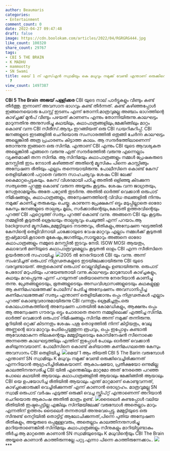 ```yaml
---
author: Beaumaris
categories:
- Entertainment
comment_count: 0
date: 2022-04-27 09:47:48
draft: false
image: https://cdn.boolokam.com/articles/2022/04/RGRGRG444.jpg
like_count: 100320
share_count: 29767
tags:
- CBI 5 THE BRAIN
- K MADHU
- mammootty
- SN Swami
title: മെയ്‌ 1 ന് എസ്എൻ സ്വാമിയും കെ മധുവും നമുക്ക് വേണ്ടി എന്താണ് ഒരുക്കിവെച്ചിരിക്കുന്നത്
  ?
view_count: 1497387
---
```


**CBI 5 The Brain** **അജയ് പള്ളിക്കര** CBI യുടെ നാല് പാർട്ടുകളും വീണ്ടും കണ്ട് തീർത്തു. ഇന്നാണ് അവസാന ഭാഗവും കണ്ട് തീർന്നത്. കണ്ട് കഴിഞ്ഞപ്പോൾ ഇങ്ങനെയൊരു പോസ്റ്റ്‌ ഇടണം എന്ന് തോന്നി.മാത്രവുമല്ല അഞ്ചാം ഭാഗത്തിന്റെ കാഴ്ച്ചക്ക് മുൻപ് വീണ്ടും പഴയത് കാണണം എന്നും തോന്നിയിരുന്നു.കാലഘട്ടം മാറുന്നതിനു അനുസരിച്ചു കഥയിലും, കഥാപാത്രങ്ങളിലും,മേക്കിങ്ങിലും മാറ്റം കൊണ്ട് വന്ന CBI സീരീസ്.ആദ്യം ഇറങ്ങിയത് ഒരു CBI ഡയറികുറിപ്പ്. CBI ജനങ്ങളുടെ ഇടങ്ങളിൽ ചെറിയൊരു സംസാരത്തിൽ ഒതുങ്ങി ചേർന്ന കാലഘട്ടം അല്ലെങ്കിൽ അത്ര പ്രചാരണം കിട്ടാത്ത കാലം. ആ സന്ദർഭത്തിലാണെന്ന് തോന്നുന്നു ഇങ്ങനെ ഒരു സിനിമ. എന്താണ് CBI എന്നും CBI യുടെ ആവശ്യകത അല്ലെങ്കിൽ എങ്ങനെ വരുന്നു ഏത് സന്ദർഭത്തിൽ വരുന്നു എന്നെല്ലാം വ്യക്തമാക്കി തന്ന സിനിമ. ആ സിനിമയും കഥാപാത്രങ്ങളും നമ്മൾ പ്രേഷകരുടെ മനസ്സിൽ ഇടം നേടാൻ കഴിഞ്ഞത് അതിന്റെ മ്യൂസികും പിന്നെ കാസ്റ്റിങ്ങും അന്വേഷണ രീതിയും എല്ലാം തന്നെയായിരുന്നു. പോലീസിനെ കൊണ്ട് കേസ് തെളിയിക്കാൻ പറ്റാതെ വരുന്ന സാഹചര്യവും ശേഷം CBI ലേക്ക് കൈമാറ്റപ്പെടുകയും. കേസ് വിശദമായി പഠിച്ചു അതിൽ ഒളിഞ്ഞു കിടക്കുന്ന സത്യത്തെ പ്പുറത്തു കൊണ്ട് വരുന്ന അയ്യരും കൂട്ടരും. ശേഷം വന്ന ജാഗ്രതയും, സേതുരാമയ്യരും അതേ പറ്റേൺ തുടർന്നു. അതിൽ ഓർത്ത് വെക്കാൻ ഒരുപാട് നിമിഷങ്ങളും, കഥാപാത്രങ്ങളും, അന്വേഷണത്തിന്റെ വിവിധ തലങ്ങളിൽ നിന്നും നമുക്ക് കാണിച്ചു തരുകയും ചെയ്തു. കാണുന്ന പ്രേക്ഷകന് ഒട്ടും മടുപ്പില്ലാതെ ഓരോ കേസും ജനങ്ങളുടെ താല്പര്യം മൂലം, സർക്കാരിന്റെയും,കോടതി ഉത്തരവിന്റെയും പുറത്ത് CBI ഏറ്റെടുത്ത് സത്യം പുറത്ത് കൊണ്ട് വന്നു. അങ്ങനെ CBI യും കൂട്ടരും നമ്മളിൽ കൂടുതൽ ശ്രെദ്ധയും താല്പര്യവും ചെലുത്തി എന്ന് പറയാം.ആ background മ്യൂസിക്കും,മമ്മുട്ടിയുടെ നടത്തവും, രീതികളും,അന്വേഷണ ഘട്ടത്തിൽ കേസിന്റെ തെളിവിനായി ചാക്കോയുടെ വേഷ മാറ്റവും എല്ലാം നമ്മൾക്ക് കൂടുതൽ ഇഷ്ട്ടമായി.കൂടാതെ മുകേഷും,ജഗതിയും,സായ്കുമാറും അങ്ങനെ ഓരോ കഥാപാത്രങ്ങളും നമ്മുടെ മനസ്സിൽ ഇടവും നേടി. ISOW MOSI ആയതും, കലാഭവൻ മണിയുടെ കഥാപാത്രവുമെല്ലാം കൂടുതൽ ഓളം CBI എന്ന സീരിസിനെ ഉയർത്താൻ സഹായിച്ചു. ![](https://cdn.boolokam.com/articles/2022/04/RGRGRG444.jpg)2005 ൽ നേരറിയാൻ CBI യും വന്നു. അന്ന് സംഭവിച്ചത് ഒരുപാട് നിഗൂഢതകളുടെ ഇടയിലേക്കായിരുന്നു CBI യുടെ വരവുണ്ടായത്. അതുകൊണ്ട് ഒരുപാട് വെല്ലുവിളികളും ഉണ്ടായിരുന്നു. ഒരുപാട് പേരോട് മറുപടിയും പറയേണ്ടതായി വന്നു.കാലഘട്ടം മാറുമ്പോൾ കാഴ്ച്ചകളും, കഥയും മറപ്പെടുന്നു എന്ന് പറയുന്നത് ശരിയാണെന്നു നേരറിയാൻ കാണിച്ചു തന്നു. പ്രേതങ്ങളുടെയും, ഭൂതങ്ങളുടെയും അന്ധവിശ്വാസങ്ങളുടെയും കഥകളുള്ള ആ കണിമംഗലത്തേക്ക് പോലീസ് പേടിച്ചു അന്വേഷണം അവസാനിപ്പിച്ച കണിമംഗലത്തേക്ക് സത്യം എന്താണ് തെളിയിക്കാനും ഒപ്പം നിഗൂഢതകൾ എല്ലാം പുറത്ത് കൊണ്ടുവരാനുമായിരുന്നു CBI വന്നതും ശ്രെമിച്ചതും.ഒരു കൊലപാതകത്തിന്റെ അന്വേഷണ പാതയിൽ കോമഡികളും, ആക്ഷനും ഒപ്പം ആ അന്വേഷണ ഗൗരവും ഒട്ടും ചോരാതെ തന്നെ നമ്മളിലെക്ക്‌ എത്തിച്ച സിനിമ. ഓർത്ത് വെക്കാൻ ഒരുപാട് നിമിഷങ്ങളും സിനിമ അന്ന് നമുക്ക് തന്നിരുന്നു. മുറിയിൽ ഒറ്റക്ക് കിടന്നതും ശേഷം പശു തൊഴുത്തിൽ നിന്ന് കിട്ടിയതും, വേലു അണ്ണന്റെ ഭാവ മാറ്റവും പേടിപ്പെടുത്തുന്ന രൂപവും, ഒപ്പം ഇപ്പോഴും കണ്ടാൽ ആവേശമാകുന്ന തിലകന്റെയും മമ്മുട്ടിയുടെയും കോമ്പിനേഷൻ സീനൊക്കെ അന്നത്തെ കാലഘട്ടത്തിലും എന്തിന് ഇപ്പോൾ പോലും ഓർത്ത് വെക്കാൻ കഴിയുന്നവയാണ്. പോലീസിനെ കൊണ്ട് കഴിയാത്ത കണിമംഗലത്തെ കേസും അവസാനം CBI തെളിയിച്ചു. ![](https://cdn.boolokam.com/articles/2022/04/1000037738-h.webp)മെയ്‌ 1 ആം തിയതി CBI 5 The Barin വരുമ്പോൾ എന്താണ് SN സ്വാമിയും K മധുവും നമുക്ക് വേണ്ടി ഒരുക്കിവെച്ചിരിക്കുന്നത് എന്നറിയാൻ ആഗ്രഹിച്ചിരിക്കുകയാണ്. ആകാംഷയോ, പ്രതീക്ഷയോ ഒന്നുമില്ല കാലത്തിനനുസരിച്ചു CBI യിൽ എന്തെങ്കിലും മാറ്റമോ അത്‌ നേരത്തെ പറഞ്ഞ പോലെ കഥയിൽ ആയാലും കഥാപാത്രങ്ങളിൽ ആയാലും മേക്കിങ്ങിൽ ആയാലും CBI യെ ഉപയോഗിച്ച രീതിയിൽ ആയാലും എന്ത് മാറ്റമാണ് കൊണ്ടുവന്നത്, കാഴ്ച്ചക്കൊരുക്കി വെച്ചിരിക്കുന്നത് എന്ന് കാണാൻ ഒരാഗ്രഹം. മാത്രവുമല്ല SN സ്വാമി ഒരുപാട് വർഷം എടുത്ത് ഒരുക്കി വെച്ച സ്ക്രിപ്റ്റ് എന്താണെന്ന് അറിയാൻ ചെറിയൊരു ആകാംഷ അതിൽ മാത്രം ഉണ്ട്. ![](https://cdn.boolokam.com/articles/2022/04/sethuramaiyer-cbi.jpg)ട്രൈലെർ കണ്ടപ്പോൾ വലിയ രീതിയിൽ ഇഷ്ടപ്പെട്ടില്ല എങ്കിലും സിനിമയിലേക്ക് വരുമ്പോൾ അതെല്ലാം മാറും എന്നതിന് ഉത്തരം ട്രൈലെർ തന്നതായി അനുഭവപ്പെട്ടു. മമ്മുട്ടിയുടെ ഒരു സീനുണ്ട് നെറ്റിയിൽ തൊട്ടിട്ട് ആലോചിക്കുന്നത്,പിന്നെ പുതിയ അന്വേഷണ രീതികളും, അയ്യരുടെ ഒപ്പമുള്ളവരും, അതെല്ലാം കാലത്തിനനുസരിച്ചു മാറിയതാണെങ്കിൽ സിനിമയും കഥാപാത്രങ്ങളും സീനുകളും മാറിയിട്ടുണ്ടാകും തീർച്ച.ആ മാറ്റത്തെ കാണാൻ SN സ്വാമിയുടെയും K മധുവിന്റെയും CBI The Brain അയ്യരെ കാണാൻ കാത്തിരുന്നല്ലേ പറ്റു.എന്നാ പിന്നെ കാത്തിരുന്നേക്കാം.. ![](https://cdn.boolokam.com/articles/2022/04/EGE.jpg) *** &nbsp;